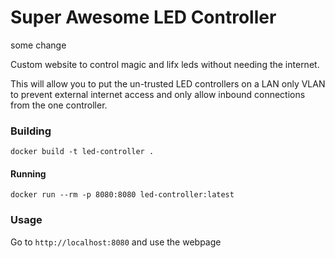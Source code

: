 # Super Awesome LED Controller
some change

Custom website to control magic and lifx leds without needing the internet. 


This will allow you to put the un-trusted LED controllers on a LAN only VLAN to prevent external internet access and only allow inbound connections from the one controller. 


### Building

`docker build -t led-controller .`


#### Running

`docker run --rm -p 8080:8080 led-controller:latest`

### Usage

Go to `http://localhost:8080` and use the webpage
